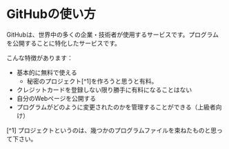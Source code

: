 # GitHubの使い方

GitHubは、世界中の多くの企業・技術者が使用するサービスです。プログラムを公開することに特化したサービスです。

こんな特徴があります：

- 基本的に無料で使える
  - 秘密のプロジェクト[^1]を作ろうと思うと有料。
- クレジットカードを登録しない限り勝手に有料になることはない
- 自分のWebページを公開する
- プログラムがどのように変更されたのかを管理することができる（上級者向け）


[^1] プロジェクトというのは、幾つかのプログラムファイルを束ねたものと思って下さい。



